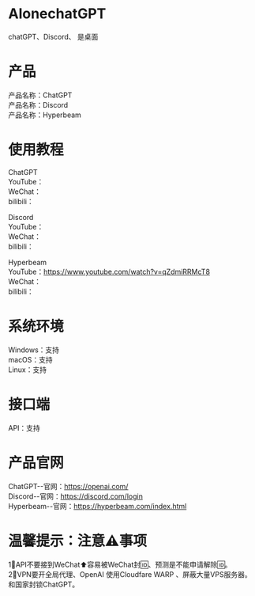 # AlonechatGPT
chatGPT、Discord、 是桌面          
# 产品
产品名称：ChatGPT      
产品名称：Discord        
产品名称：Hyperbeam                    
# 使用教程
ChatGPT        
YouTube：             
WeChat：                
bilibili：              

Discord         
YouTube：         
WeChat：                   
bilibili：              

Hyperbeam       
YouTube：https://www.youtube.com/watch?v=qZdmiRRMcT8            
WeChat：        
bilibili：  
# 系统环境 
Windows：支持         
macOS：支持       
Linux：支持
# 接口端
API：支持 

# 产品官网
ChatGPT--官网：https://openai.com/        
 Discord--官网：https://discord.com/login                       
 Hyperbeam--官网：https://hyperbeam.com/index.html 

# 温馨提示：注意⚠️事项
1⃣️API不要接到WeChat⬆️容易被WeChat封🆔、预测是不能申请解除🆔。       
2⃣️VPN要开全局代理、OpenAI 使用Cloudfare WARP 、屏蔽大量VPS服务器。和国家封锁ChatGPT。
